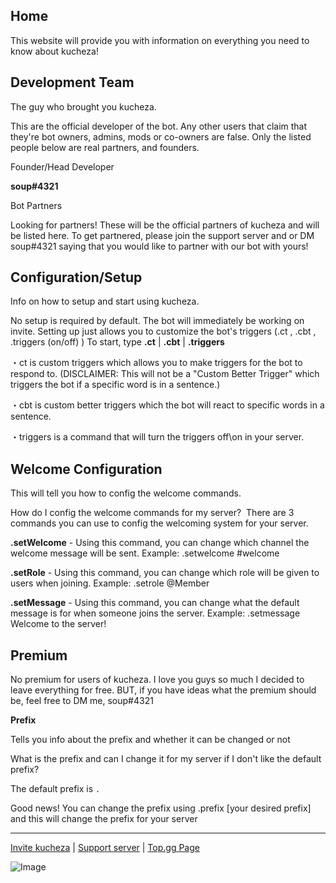 ## Home

This website will provide you with information on everything you need to know about kucheza!



## Development Team
The guy who brought you kucheza.

This are the official developer of the bot. Any other users that claim that they're bot owners, admins, mods or co-owners are false. Only the listed people below are real partners, and founders.

Founder/Head Developer

**soup#4321**

Bot Partners

Looking for partners! These will be the official partners of kucheza and will be listed here. To get partnered, please join the support server and or DM soup#4321 saying that you would like to partner with our bot with yours!



## Configuration/Setup

Info on how to setup and start using kucheza.

No setup is required by default. The bot will immediately be working on invite. Setting up just allows you to customize the bot's triggers (.ct , .cbt , .triggers (on/off) )
To start, type **.ct** | **.cbt** | **.triggers**

・ct is custom triggers which allows you to make triggers for the bot to respond to. (DISCLAIMER: This will not be a "Custom Better Trigger" which triggers the bot if a specific word is in a sentence.)

・cbt is custom better triggers which the bot will react to specific words in a sentence.

・triggers is a command that will turn the triggers off\on in your server.



## Welcome Configuration

This will tell you how to config the welcome commands.

How do I config the welcome commands for my server?
​
There are 3 commands you can use to config the welcoming system for your server. 

**.setWelcome** - Using this command, you can change which channel the welcome message will be sent. Example: .setwelcome #welcome

**.setRole** - Using this command, you can change which role will be given to users when joining. Example: .setrole @Member

**.setMessage** - Using this command, you can change what the default message is for when someone joins the server. Example: .setmessage Welcome to the server!



## Premium

No premium for users of kucheza. I love you guys so much I decided to leave everything for free. BUT, if you have ideas what the premium should be, feel free to DM me, soup#4321

 

**Prefix**

Tells you info about the prefix and whether it can be changed or not

What is the prefix and can I change it for my server if I don't like the default prefix?

The default prefix is `.`

Good news! You can change the prefix using .prefix [your desired prefix] and this will change the prefix for your server

-----------

[Invite kucheza](https://discord.com/oauth2/authorize?client_id=909152718973698078&permissions=543313362935&redirect_uri=https%3A%2F%2Flinktr.ee%2Fkucheza.bot&response_type=code&scope=bot%20identify) | [Support server](https://discord.gg/TmJbwVzXq6) | [Top.gg Page](https://top.gg/bot/909152718973698078)

![Image](https://i.pinimg.com/736x/e7/54/06/e754064c0a9707094b94f25a2266ee46.jpg)
